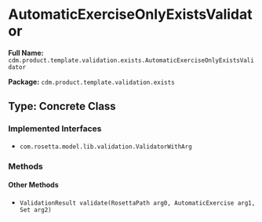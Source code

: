# AutomaticExerciseOnlyExistsValidator

**Full Name:** `cdm.product.template.validation.exists.AutomaticExerciseOnlyExistsValidator`

**Package:** `cdm.product.template.validation.exists`

## Type: Concrete Class

### Implemented Interfaces

- `com.rosetta.model.lib.validation.ValidatorWithArg`

### Methods

#### Other Methods

- `ValidationResult validate(RosettaPath arg0, AutomaticExercise arg1, Set arg2)`

